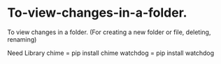 # To-view-changes-in-a-folder.
To view changes in a folder. (For creating a new folder or file, deleting, renaming) 

Need Library
chime = pip install chime
watchdog = pip install watchdog
